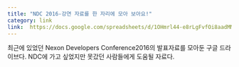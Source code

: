 ```yaml
---
title: "NDC 2016-강연 자료를 한 자리에 모아 보아요!"
category: link
link:  https://docs.google.com/spreadsheets/d/1OHmrl44-e8rLgFvfOi8aadMMYZvA9VriciFgmRMRjKE/edit?usp=sharing
---
```


최근에 있었던 Nexon Developers Conference2016의 발표자료를 모아둔 구글 드라이브다.
NDC에 가고 싶었지만 못갔던 사람들에게 도움될 자료다.
